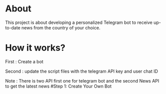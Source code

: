 # About
This project is about developing a personalized Telegram bot to receive up-to-date news from the country of your choice.
# How it works?
First : Create a bot

Second : update the script files with the telegram API key and user chat ID

Note : There is two API first one for telegram bot and the second News API to get the latest news
#Step 1: Create Your Own Bot 

